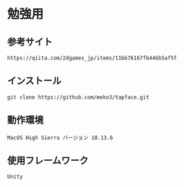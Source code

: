 # 勉強用
## 参考サイト
`https://qiita.com/2dgames_jp/items/11bb76167fb44bb5af5f`

## インストール
`git clone https://github.com/meko3/tapface.git`

## 動作環境
`MacOS High Sierra バージョン 10.13.6`

## 使用フレームワーク
`Unity`